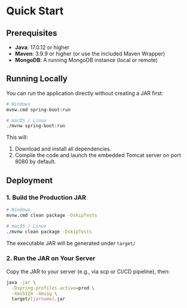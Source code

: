 # Quick Start

## Prerequisites
- **Java**: 17.0.12 or higher
- **Maven**: 3.9.9 or higher (or use the included Maven Wrapper)
- **MongoDB**: A running MongoDB instance (local or remote)

## Running Locally
You can run the application directly without creating a JAR first:
```bash
# Windows
mvnw.cmd spring-boot:run

# macOS / Linux
./mvnw spring-boot:run
```
This will:
1. Download and install all dependencies.
2. Compile the code and launch the embedded Tomcat server on port 8080 by default.

## Deployment
### 1. Build the Production JAR
```bash
# Windows
mvnw.cmd clean package -DskipTests

# macOS / Linux
./mvnw clean package -DskipTests
```
The executable JAR will be generated under `target/`

### 2. Run the JAR on Your Server
Copy the JAR to your server (e.g., via scp or CI/CD pipeline), then:
```bash
java -jar \
  -Dspring.profiles.active=prod \
  -Xms512m -Xmx1g \
  target/[jarname].jar
```

